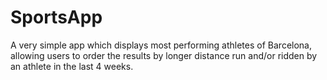 # SportsApp
A very simple app which displays most performing athletes of Barcelona, allowing users to order the results by longer distance run and/or ridden by an athlete in the last 4 weeks.

